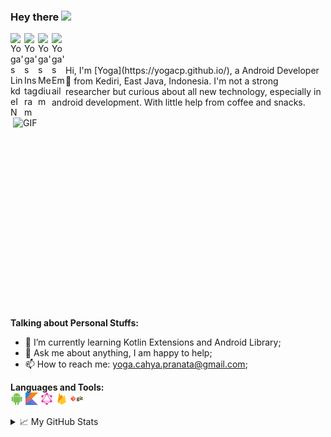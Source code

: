 ### Hey there <img src="https://media.giphy.com/media/hvRJCLFzcasrR4ia7z/giphy.gif" width="25px">
<a href="https://www.linkedin.com/in/yogacp/">
  <img align="left" alt="Yoga's LinkdeIN" width="22px" src="https://cdn.jsdelivr.net/npm/simple-icons@v3/icons/linkedin.svg" />
</a>
<a href="https://www.instagram.com/yoga.c.pranata/">
  <img align="left" alt="Yoga's Instagram" width="22px" src="https://cdn.jsdelivr.net/npm/simple-icons@v3/icons/instagram.svg" />
</a>
<a href="https://medium.com/@yogacp">
  <img align="left" alt="Yoga's Medium" width="22px" src="https://cdn.jsdelivr.net/npm/simple-icons@3.12.2/icons/medium.svg" />
</a>
<a href="mailto:yoga.cahya.pranata@gmail.com">
  <img align="left" alt="Yoga's Email" width="22px" src="https://cdn.jsdelivr.net/npm/simple-icons@3.12.2/icons/gmail.svg" />
</a>

<br />
<br />
<br />
Hi, I'm [Yoga](https://yogacp.github.io/), a Android Developer 🚀 from Kediri, East Java, Indonesia. I'm not a strong researcher but curious about all new technology, especially in android development. With little help from coffee and snacks.

<img align="right" alt="GIF" src="https://media.giphy.com/media/llarwdtFqG63IlqUR1/giphy.gif" width="500" height="320" />

**Talking about Personal Stuffs:**
- 🌱 I’m currently learning Kotlin Extensions and Android Library; 
- 💬 Ask me about anything, I am happy to help;
- 📫 How to reach me: yoga.cahya.pranata@gmail.com;

**Languages and Tools:**  
<code><img height="20" src="https://raw.githubusercontent.com/github/explore/80688e429a7d4ef2fca1e82350fe8e3517d3494d/topics/android/android.png"></code>
<code><img height="20" src="https://raw.githubusercontent.com/github/explore/80688e429a7d4ef2fca1e82350fe8e3517d3494d/topics/kotlin/kotlin.png"></code>
<code><img height="20" src="https://raw.githubusercontent.com/github/explore/5c058a388828bb5fde0bcafd4bc867b5bb3f26f3/topics/graphql/graphql.png"></code>
<code><img height="20" src="https://raw.githubusercontent.com/github/explore/80688e429a7d4ef2fca1e82350fe8e3517d3494d/topics/firebase/firebase.png"></code>
<code><img height="20" src="https://raw.githubusercontent.com/github/explore/80688e429a7d4ef2fca1e82350fe8e3517d3494d/topics/git/git.png"></code>

<details>
<summary>📈 My GitHub Stats</summary>
<p align="center"> <img src="https://github-readme-stats.vercel.app/api?username=yogacp&show_icons=true&theme=gotham" alt="yogacp" />
</details>
